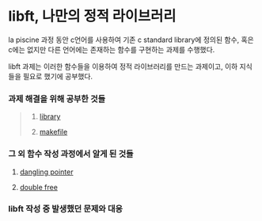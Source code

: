 # libft, 나만의 정적 라이브러리  
la piscine 과정 동안 c언어를 사용하여 기존 c standard library에 정의된 함수, 혹은 c에는 없지만 다른 언어에는 존재하는 함수를 구현하는 과제를 수행했다.  

libft 과제는 이러한 함수들을 이용하여 정적 라이브러리를 만드는 과제이고, 이하 지식들을 필요로 했기에 공부했다.  
  
### 과제 해결을 위해 공부한 것들   
> 1. [library][librarylink]   
>    
> [librarylink]:https://github.com/kshim1208/TIL/blob/main/42Courses/libft/library/README.md   
>   
> 2. [makefile][makefilelink]   
>    
> [makefilelink]:https://github.com/kshim1208/TIL/tree/main/42Courses/libft/makefile/README.md    
>        
### 그 외 함수 작성 과정에서 알게 된 것들   
1. [dangling pointer][danglingpointerlink]   
     
[danglingpointerlink]:https://github.com/kshim1208/TIL/tree/main/42Courses/libft/dangling%20pointer/README.md    
    
2. [double free][doublefreelink]    
  
[doublefreelink]:https://github.com/kshim1208/TIL/blob/main/42Courses/libft/double%20free/README.md    
    
    
### libft 작성 중 발생했던 문제와 대응    
